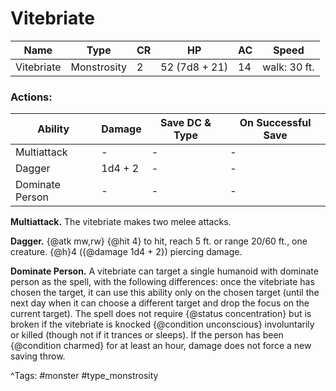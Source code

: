 # Vitebriate

| Name | Type | CR | HP | AC | Speed |
|------|------|----|----|----|-------|
| Vitebriate | Monstrosity | 2 | 52 (7d8 + 21) | 14 | walk: 30 ft. |

### Actions:

| Ability | Damage | Save DC & Type | On Successful Save |
|---------|--------|----------------|--------------------|
| Multiattack | - | - | - |
| Dagger | 1d4 + 2 | - | - |
| Dominate Person | - | - | - |


**Multiattack.** The vitebriate makes two melee attacks.

**Dagger.** {@atk mw,rw} {@hit 4} to hit, reach 5 ft. or range 20/60 ft., one creature. {@h}4 ({@damage 1d4 + 2}) piercing damage.

**Dominate Person.** A vitebriate can target a single humanoid with dominate person as the spell, with the following differences: once the vitebriate has chosen the target, it can use this ability only on the chosen target (until the next day when it can choose a different target and drop the focus on the current target). The spell does not require {@status concentration} but is broken if the vitebriate is knocked {@condition unconscious} involuntarily or killed (though not if it trances or sleeps). If the person has been {@condition charmed} for at least an hour, damage does not force a new saving throw.

^Tags: #monster #type_monstrosity
